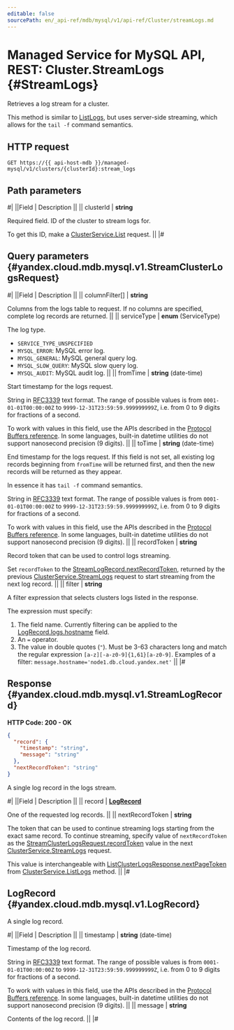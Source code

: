 ```yaml
---
editable: false
sourcePath: en/_api-ref/mdb/mysql/v1/api-ref/Cluster/streamLogs.md
---
```


# Managed Service for MySQL API, REST: Cluster.StreamLogs {#StreamLogs}

Retrieves a log stream for a cluster.

This method is similar to [ListLogs](/docs/managed-mysql/api-ref/Cluster/listLogs#ListLogs), but uses server-side streaming, which allows for the `tail -f` command semantics.

## HTTP request

```
GET https://{{ api-host-mdb }}/managed-mysql/v1/clusters/{clusterId}:stream_logs
```

## Path parameters

#|
||Field | Description ||
|| clusterId | **string**

Required field. ID of the cluster to stream logs for.

To get this ID, make a [ClusterService.List](/docs/managed-mysql/api-ref/Cluster/list#List) request. ||
|#

## Query parameters {#yandex.cloud.mdb.mysql.v1.StreamClusterLogsRequest}

#|
||Field | Description ||
|| columnFilter[] | **string**

Columns from the logs table to request.
If no columns are specified, complete log records are returned. ||
|| serviceType | **enum** (ServiceType)

The log type.

- `SERVICE_TYPE_UNSPECIFIED`
- `MYSQL_ERROR`: MySQL error log.
- `MYSQL_GENERAL`: MySQL general query log.
- `MYSQL_SLOW_QUERY`: MySQL slow query log.
- `MYSQL_AUDIT`: MySQL audit log. ||
|| fromTime | **string** (date-time)

Start timestamp for the logs request.

String in [RFC3339](https://www.ietf.org/rfc/rfc3339.txt) text format. The range of possible values is from
`0001-01-01T00:00:00Z` to `9999-12-31T23:59:59.999999999Z`, i.e. from 0 to 9 digits for fractions of a second.

To work with values in this field, use the APIs described in the
[Protocol Buffers reference](https://developers.google.com/protocol-buffers/docs/reference/overview).
In some languages, built-in datetime utilities do not support nanosecond precision (9 digits). ||
|| toTime | **string** (date-time)

End timestamp for the logs request.
If this field is not set, all existing log records beginning from `fromTime` will be returned first, and then the new records will be returned as they appear.

In essence it has `tail -f` command semantics.

String in [RFC3339](https://www.ietf.org/rfc/rfc3339.txt) text format. The range of possible values is from
`0001-01-01T00:00:00Z` to `9999-12-31T23:59:59.999999999Z`, i.e. from 0 to 9 digits for fractions of a second.

To work with values in this field, use the APIs described in the
[Protocol Buffers reference](https://developers.google.com/protocol-buffers/docs/reference/overview).
In some languages, built-in datetime utilities do not support nanosecond precision (9 digits). ||
|| recordToken | **string**

Record token that can be used to control logs streaming.

Set `recordToken` to the [StreamLogRecord.nextRecordToken](#yandex.cloud.mdb.mysql.v1.StreamLogRecord), returned by the previous [ClusterService.StreamLogs](#StreamLogs) request to start streaming from the next log record. ||
|| filter | **string**

A filter expression that selects clusters logs listed in the response.

The expression must specify:
1. The field name. Currently filtering can be applied to the [LogRecord.logs.hostname](/docs/compute/api-ref/Instance/create#yandex.cloud.compute.v1.CreateInstanceRequest) field.
2. An `=` operator.
3. The value in double quotes (`"`). Must be 3-63 characters long and match the regular expression `[a-z][-a-z0-9]{1,61}[a-z0-9]`.
Examples of a filter: `message.hostname='node1.db.cloud.yandex.net'` ||
|#

## Response {#yandex.cloud.mdb.mysql.v1.StreamLogRecord}

**HTTP Code: 200 - OK**

```json
{
  "record": {
    "timestamp": "string",
    "message": "string"
  },
  "nextRecordToken": "string"
}
```

A single log record in the logs stream.

#|
||Field | Description ||
|| record | **[LogRecord](#yandex.cloud.mdb.mysql.v1.LogRecord)**

One of the requested log records. ||
|| nextRecordToken | **string**

The token that can be used to continue streaming logs starting from the exact same record.
To continue streaming, specify value of `nextRecordToken` as the [StreamClusterLogsRequest.recordToken](#yandex.cloud.mdb.mysql.v1.StreamClusterLogsRequest) value in the next [ClusterService.StreamLogs](#StreamLogs) request.

This value is interchangeable with [ListClusterLogsResponse.nextPageToken](/docs/managed-mysql/api-ref/Cluster/listLogs#yandex.cloud.mdb.mysql.v1.ListClusterLogsResponse) from [ClusterService.ListLogs](/docs/managed-mysql/api-ref/Cluster/listLogs#ListLogs) method. ||
|#

## LogRecord {#yandex.cloud.mdb.mysql.v1.LogRecord}

A single log record.

#|
||Field | Description ||
|| timestamp | **string** (date-time)

Timestamp of the log record.

String in [RFC3339](https://www.ietf.org/rfc/rfc3339.txt) text format. The range of possible values is from
`0001-01-01T00:00:00Z` to `9999-12-31T23:59:59.999999999Z`, i.e. from 0 to 9 digits for fractions of a second.

To work with values in this field, use the APIs described in the
[Protocol Buffers reference](https://developers.google.com/protocol-buffers/docs/reference/overview).
In some languages, built-in datetime utilities do not support nanosecond precision (9 digits). ||
|| message | **string**

Contents of the log record. ||
|#